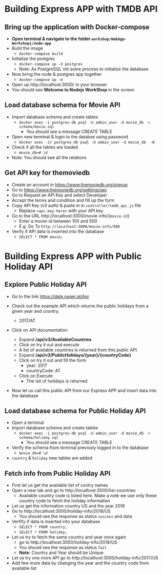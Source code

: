 # Building Express APP with TMDB API 
  
## Bring up the application with Docker-compose
 - **Open terminal & navigate to the folder `workshop/WebApp-Workshop1/node-app`**
 - Build the image
   - `docker-compose build`
 - Initialize the postgres
   - `docker-compose up -d postgres`
   - Note: As PostgreSQL init some process to initialize the database
 - Now bring the node & postgres app together
   - `docker-compose up -d`
 - Open up http://localhost:3000/ in your browser
 - You should see **Welcome to Nodejs WorkShop** in the screen

## Load database schema for Movie API
 - Import database schema and create tables
   - `docker exec -i postgres-db psql -U admin_user -d movie_db  < schema/movie.sql`
     - You should see a message CREATE TABLE
 - Open new terminal & login to the databse using password
   - `docker exec -it postgres-db psql -U admin_user -d movie_db  -W`
 - Check if all the tables are loaded
   - `movie_db=# \d`
 - Note: You should see all the relations


## Get API key for themoviedb
 - Create an account in https://www.themoviedb.org/signup
 - Go to https://www.themoviedb.org/settings/api 
 - Go to Request an API Key and select Developer
 - Accept the terms and condition and fill up the form
 - Copy API Key (v3 auth) & paste in in `controller/tmdb_api.js` file
   - Replace `<api-key-here>` with your API key
 - Go to the URL http://localhost:3000/movie-info/{`movie-id`}
   - Enter a movie-id between 100 and 500
   - E.g. Go To `http://localhost:3000/movie-info/500`
 - Verify if API data is inserted into the database
   - `SELECT * FROM movie;`


# Building Express APP with Public Holiday API

## Explore Public Holiday API
- Go to the link https://date.nager.at/Api
- Check out the example API which returns the public holidays from a given year and country.
  - 2017/AT
- Click on API documentation 
  - Expand **/api/v3/AvailableCountries**
  - Click on try it out and execute
  - A list of available countries is returned from this public API
  - Expand  **/api/v3/PublicHolidays/{year}/{countryCode}**
  - Click on try it out and fill the form
    - year: 2017
    - countryCode: AT
  - Click on Execute
    - The lsit of holidays is returned

- Now let us call this public API from our Express APP and insert data into  the database


## Load database schema for Public Holiday API
- Open a terminal
- Import database schema and create tables
   - `docker exec -i postgres-db psql -U admin_user -d movie_db  < schema/holiday.sql`
     - You should see a message CREATE TABLE
 - Verify the schema from terminal previosly logged in to the database
   - `movie_db=# \d`
 - `country` & `holiday` new tables are added

## Fetch info from Public Holiday API 
- First let us get the available list of contry names
- Open a new tab and go to http://localhost:3000/list-countries
  - Available country code is listed here. Make a note we use only these country code to fetch the holiday information
- Let us get the information country US and the year 2018
- Go to http://localhost:3000/holiday-info/2018/US
  - You should see the response as status `success` and data
- Verfify if data is inserted into your database
  - `SELECT * FROM country;`
  - `SELECT * FROM holiday;`
- Let us try to fetch the same country and year once again 
  - go to  http://localhost:3000/holiday-info/2018/US
  - You should see the response as status `fail`
  - **Note**: Country and Year should be Unique
- Let us try one more API go to http://localhost:3000/holiday-info/2017/US
- Add few more data by changing the year and the country code from available list
